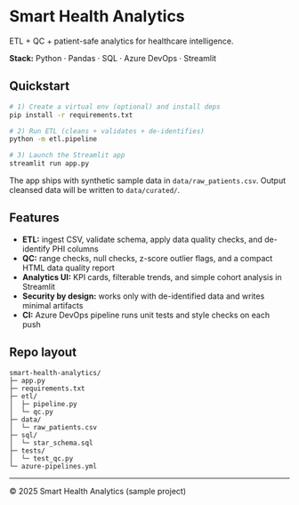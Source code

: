 # Smart Health Analytics

ETL + QC + patient-safe analytics for healthcare intelligence.

**Stack:** Python · Pandas · SQL · Azure DevOps · Streamlit

## Quickstart

```bash
# 1) Create a virtual env (optional) and install deps
pip install -r requirements.txt

# 2) Run ETL (cleans + validates + de-identifies)
python -m etl.pipeline

# 3) Launch the Streamlit app
streamlit run app.py
```

The app ships with synthetic sample data in `data/raw_patients.csv`.
Output cleansed data will be written to `data/curated/`.

## Features

- **ETL:** ingest CSV, validate schema, apply data quality checks, and de-identify PHI columns
- **QC:** range checks, null checks, z-score outlier flags, and a compact HTML data quality report
- **Analytics UI:** KPI cards, filterable trends, and simple cohort analysis in Streamlit
- **Security by design:** works only with de-identified data and writes minimal artifacts
- **CI:** Azure DevOps pipeline runs unit tests and style checks on each push

## Repo layout

```
smart-health-analytics/
├─ app.py
├─ requirements.txt
├─ etl/
│  ├─ pipeline.py
│  └─ qc.py
├─ data/
│  └─ raw_patients.csv
├─ sql/
│  └─ star_schema.sql
├─ tests/
│  └─ test_qc.py
└─ azure-pipelines.yml
```

---

© 2025 Smart Health Analytics (sample project)
